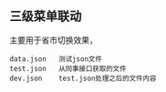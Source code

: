 三级菜单联动
-
主要用于省市切换效果，

    data.json   测试json文件
    test.json   从同事接口获取的文件
    dev.json    test.json处理之后的文件内容
